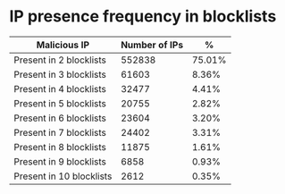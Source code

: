 # IP presence frequency in blocklists
| Malicious IP | Number of IPs | % |
|----|----|----|
| Present in 2 blocklists | 552838 | 75.01% |
| Present in 3 blocklists | 61603 | 8.36% |
| Present in 4 blocklists | 32477 | 4.41% |
| Present in 5 blocklists | 20755 | 2.82% |
| Present in 6 blocklists | 23604 | 3.20% |
| Present in 7 blocklists | 24402 | 3.31% |
| Present in 8 blocklists | 11875 | 1.61% |
| Present in 9 blocklists | 6858 | 0.93% |
| Present in 10 blocklists | 2612 | 0.35% |
